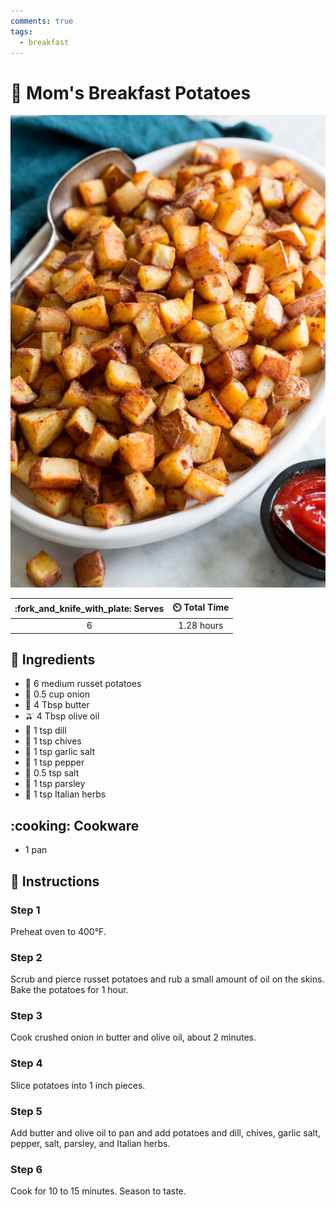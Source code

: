 ```yaml
---
comments: true
tags:
  - breakfast
---
```

# :potato: Mom's Breakfast Potatoes

![Mom's Breakfast Potatoes](../assets/images/mom's-breakfast-potatoes.jpg)

| :fork_and_knife_with_plate: Serves | :timer_clock: Total Time |
|:----------------------------------:|:-----------------------: |
| 6 | 1.28 hours |

## :salt: Ingredients

- :potato: 6 medium russet potatoes
- :onion: 0.5 cup onion
- :butter: 4 Tbsp butter
- :olive: 4 Tbsp olive oil
- :herb: 1 tsp dill
- :herb: 1 tsp chives
- :garlic: 1 tsp garlic salt
- :salt: 1 tsp pepper
- :salt: 0.5 tsp salt
- :herb: 1 tsp parsley
- :herb: 1 tsp Italian herbs

## :cooking: Cookware

- 1 pan

## :pencil: Instructions

### Step 1

Preheat oven to 400°F.

### Step 2

Scrub and pierce russet potatoes and rub a small amount of oil on the skins. Bake the potatoes for 1 hour.

### Step 3

Cook crushed onion in butter and olive oil, about 2 minutes.

### Step 4

Slice potatoes into 1 inch pieces.

### Step 5

Add butter and olive oil to pan and add potatoes and dill, chives, garlic salt, pepper, salt, parsley, and Italian
herbs.

### Step 6

Cook for 10 to 15 minutes. Season to taste.
